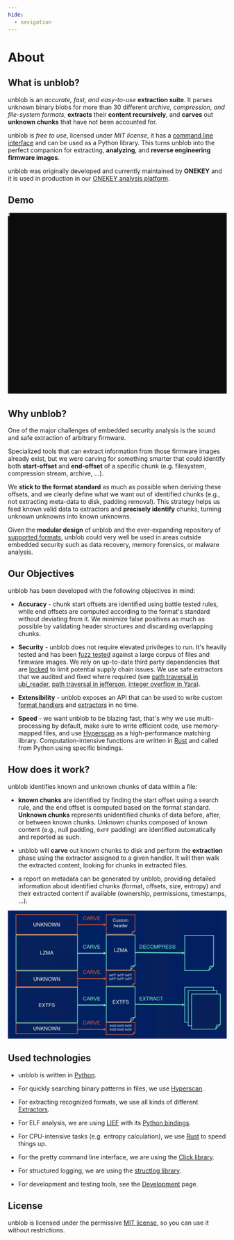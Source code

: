 ```yaml
---
hide:
  - navigation
---
```


# About

## What is unblob?

unblob is an _accurate, fast, and easy-to-use_ **extraction suite**. It parses
unknown binary blobs for more than 30 different _archive, compression, and
file-system formats_, **extracts** their **content recursively**, and **carves**
out **unknown chunks** that have not been accounted for.

unblob is _free to use_, licensed under _MIT license_, it has a
[command line interface](guide.md#full-command-line-interface) and
can be used as a Python library.
This turns unblob into the perfect companion for extracting, **analyzing**, and
**reverse engineering firmware images**.

unblob was originally developed and currently maintained by **ONEKEY** and it is used in production in our
[ONEKEY analysis platform](https://onekey.com/).

## Demo

![](demo.svg)

## Why unblob?

One of the major challenges of embedded security analysis is the sound and safe
extraction of arbitrary firmware.

Specialized tools that can extract information from those firmware images already
exist, but we were carving for something smarter that could identify both
**start-offset** and **end-offset** of a specific chunk
(e.g. filesystem, compression stream, archive, ...).

We **stick to the format standard** as much as possible when deriving these
offsets, and we clearly define what we want out of identified chunks (e.g., not
extracting meta-data to disk, padding removal). This strategy helps us feed
known valid data to extractors and **precisely identify** chunks, turning
unknown unknowns into known unknowns.

Given the **modular design** of unblob and the ever-expanding repository of
[supported formats](formats.md), unblob could very well be used in areas outside
embedded security such as data recovery, memory forensics, or malware analysis.

## Our Objectives

unblob has been developed with the following objectives in mind:

- **Accuracy** - chunk start offsets are identified using battle tested rules,
  while end offsets are computed according to the format's standard without
  deviating from it. We minimize false positives as much as possible by
  validating header structures and discarding overlapping chunks.

- **Security** - unblob does not require elevated privileges to run. It's
  heavily tested and has been [fuzz
  tested](https://github.com/onekey-sec/unblob/issues?q=label%3Afuzzing+)
  against a large corpus of files and firmware images. We rely on up-to-date
  third party dependencies that are
  [locked](https://github.com/onekey-sec/unblob/blob/main/poetry.lock) to limit
  potential supply chain issues. We use safe extractors that we audited and
  fixed where required (see [path traversal in
  ubi_reader](https://github.com/onekey-sec/ubi_reader/commit/4a81f3f0a714bb83d6ee71db09b7748619fa9fb7),
  [path traversal in
  jefferson](https://github.com/onekey-sec/jefferson/commit/53b3f2fc34af0bb32afbcee29d18213e61471d87),
  [integer overflow in Yara](https://github.com/VirusTotal/yara/pull/1615)).

- **Extensibility** - unblob exposes an API that can be used to write custom
  [format handlers](development.md#writing-handlers) and
  [extractors](development.md#writing-extractors) in no time.

- **Speed** - we want unblob to be blazing fast, that's why we use
  multi-processing by default, make sure to write efficient code, use
  memory-mapped files, and use [Hyperscan](https://github.com/intel/hyperscan)
  as a high-performance matching library. Computation-intensive functions are
  written in [Rust](https://github.com/onekey-sec/unblob-native) and
  called from Python using specific bindings.

## How does it work?

unblob identifies known and unknown chunks of data within a file:

- **known chunks** are identified by finding the start offset using a search
  rule, and the end offset is computed based on the format standard. **Unknown
  chunks** represents unidentified chunks of data before, after, or between
  known chunks. Unknown chunks composed of known content (e.g., null padding,
  `0xFF` padding) are identified automatically and reported as such.

- unblob will **carve** out known chunks to disk and perform the **extraction**
  phase using the extractor assigned to a given handler. It will then walk the
  extracted content, looking for chunks in extracted files.

- a report on metadata can be generated by unblob, providing detailed
  information about identified chunks (format, offsets, size, entropy) and their
  extracted content if available (ownership, permissions, timestamps, ...).

![unblob_architecture.webp](unblob_architecture.webp)

## Used technologies

- unblob is written in [Python](https://www.python.org/).
- For quickly searching binary patterns in files, we use [Hyperscan](https://www.hyperscan.io/).
- For extracting recognized formats, we use all kinds of different [Extractors](extractors.md).
- For ELF analysis, we are using [LIEF](https://lief-project.github.io/) with
  its [Python bindings](https://pypi.org/project/lief/).
- For CPU-intensive tasks (e.g. entropy calculation), we use
  [Rust](https://www.rust-lang.org/) to speed things up.
- For the pretty command line interface, we are using the
  [Click library](https://click.palletsprojects.com/).
- For structured logging, we are using the
  [structlog library](https://www.structlog.org/).

- For development and testing tools, see the [Development](development.md) page.

## License

unblob is licensed under the permissive [MIT license](https://github.com/onekey-sec/unblob/blob/main/LICENSE), so you can use it without
restrictions.
